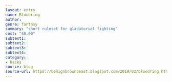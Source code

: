 ```yaml
---
layout: entry 
name: Bloodring
author: 
genre: fantasy
summary: "short ruleset for gladatorial fighting"
cost: "$0.00"
subtext1: 
subtext2: 
subtext3: 
subtext4: 
category:
- hacks
source: blog
source-url: https://benignbrownbeast.blogspot.com/2019/02/bloodring.html
---
```

